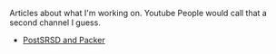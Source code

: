 Articles about what I'm working on. Youtube People would call that a second channel I guess.

 * [PostSRSD and Packer](postfixsrsd-and-packer.md)
